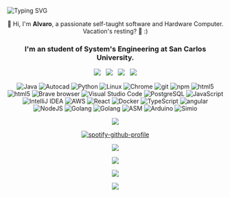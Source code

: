 <!-- <h1 align="center">   
  Hi there, I'm Alvaro 💻 😎
  
</h1> -->



![Typing SVG](https://readme-typing-svg.herokuapp.com/?font=Fira+Code&weight=500&size=25&duration=5012&pause=1000&center=true&vCenter=true&width=700&lines=Hi+there%2C+I%27m+Alvaro+💻+😎)



<p align="center"> 
  📢 Hi, I'm <b>Alvaro</b>, a passionate self-taught software and Hardware Computer. Vacation's resting? 🥑
  :)
</p>
<h3 align="center">I'm an student of System's Engineering at San Carlos University.</h3>
<p align="center">
  <a href="mailto:socop2412@gmail.com"><img src="https://img.shields.io/badge/Gmail-D14836?style=for-the-badge&logo=gmail&logoColor=white&link=mailto:socop2412@gmail.com"/></a>&nbsp;&nbsp;
  <a href=""><img src="https://img.shields.io/badge/Stack_Overflow-FE7A16?style=for-the-badge&logo=stack-overflow&logoColor=white&link=https://stackoverflow.com/users/6112286/mr-mars?tab=profile"/></a>&nbsp;&nbsp;
<!--   <a href=""><img src="https://img.shields.io/badge/Discord-7289DA?style=for-the-badge&logo=discord&logoColor=white&link=https://discord.gg/FR9R8dH"/></a>&nbsp;&nbsp; -->
  <a href="https://twitter.com/socop2412"><img src="https://img.shields.io/badge/Twitter-1DA1F2?style=for-the-badge&logo=twitter&logoColor=white&link=https://twitter.com/borjapazr"/></a>&nbsp;&nbsp;
  <a href="https://www.linkedin.com"><img src="https://img.shields.io/badge/LinkedIn-0077B5?style=for-the-badge&logo=linkedin&logoColor=white&link=https://www.linkedin.com/in/borjapazr"/></a>
</p>

<p align="center">   
  <img alt="Java" src="https://img.shields.io/badge/-Java-007396?style=flat-square&logo=Java&logoColor=white" />  
  <img alt="Autocad" src="https://img.shields.io/badge/-Autocad-white?style=flat-square&logo=Autodesk&logoColor=maroon" />  
  <img alt="Python" src="https://img.shields.io/badge/-Python-3776AB?style=flat-square&logo=Python&logoColor=white" />          
  <img alt="Linux" src="https://img.shields.io/badge/-Linux-FCC624?style=flat-square&logo=Linux&logoColor=white" />
  <img alt="Chrome" src="https://img.shields.io/badge/-Chrome-4285F4?style=flat-square&logo=Google+Chrome&logoColor=white" />                     
  <img alt="git" src="https://img.shields.io/badge/-Git-F05032?style=flat-square&logo=git&logoColor=white" />
  <img alt="npm" src="https://img.shields.io/badge/-NPM-CB3837?style=flat-square&logo=npm&logoColor=white" />
  <img alt="html5" src="https://img.shields.io/badge/-HTML5-E34F26?style=flat-square&logo=html5&logoColor=white" />  
  <img alt="html5" src="https://img.shields.io/badge/-CSS-1572B6?style=flat-square&logo=CSS3&logoColor=WHITE" />  
  <img alt="Brave browser" src="https://img.shields.io/badge/-Opera_GX-ff0000?style=flat-square&logo=opera&logoColor=white" />
  <img alt="Visual Studio Code" src="https://img.shields.io/badge/-Visual_Studio_Code-007ACC?style=flat-square&logo=Visual+Studio+Code&logoColor=white" />
  <!-- <img alt="Spring" src="https://img.shields.io/badge/-Spring-6DB33F?style=flat-square&logo=Spring&logoColor=white" /> -->
  <!-- <img alt="ESLint" src="https://img.shields.io/badge/-ESLint-6464e2?style=flat-square&logo=Eslint&logoColor=white" /> -->         
<!--  <img alt="MariaDB" src="https://img.shields.io/badge/-MariaDB-003545?style=flat-square&logo=MariaDB&logoColor=white" />   -->
  <img alt="PostgreSQL" src="https://img.shields.io/badge/-PostgreSQL-336791?style=flat-square&logo=PostgreSQL&logoColor=white" />
<!--   <img alt="Kafka" src="https://img.shields.io/badge/-Kafka-231F20?style=flat-square&logo=Apache+Kafka&logoColor=white" /> -->
<!--   <img alt="Redis" src="https://img.shields.io/badge/-Redis-DC382D?style=flat-square&logo=Redis&logoColor=white" /> -->
<!--   <img alt="JWT" src="https://img.shields.io/badge/-JWT-000000?style=flat-square&logo=JSON+Web+Tokens&logoColor=white" />  -->
  <img alt="JavaScript" src="https://img.shields.io/badge/-JavaScript-F7DF1E?style=flat-square&logo=JavaScript&logoColor=white" />
   <img alt="IntelliJ IDEA" src="https://img.shields.io/badge/-IntelliJ_IDEA-000000?style=flat-square&logo=IntelliJ+IDEA&logoColor=white" />
<!--   <img alt="WebStorm" src="https://img.shields.io/badge/-WebStorm-000000?style=flat-square&logo=WebStorm&logoColor=white" /> -->
<!--   <img alt="DigitalOcean" src="https://img.shields.io/badge/-DigitalOcean-0080FF?style=flat-square&logo=DigitalOcean&logoColor=white" />  -->
<!--   <img alt="Yarn" src="https://img.shields.io/badge/-Yarn-2C8EBB?style=flat-square&logo=Yarn&logoColor=white" /> -->
  <img alt="AWS" src="https://img.shields.io/badge/-AWS-FF9900?style=flat-square&logo=amazon&logoColor=white" />
 <img alt="React" src="https://img.shields.io/badge/-React-45b8d8?style=flat-square&logo=react&logoColor=white" /> 
  <!-- <img alt="Webpack" src="https://img.shields.io/badge/-Webpack-8DD6F9?style=flat-square&logo=webpack&logoColor=white" />  -->
  <img alt="Docker" src="https://img.shields.io/badge/-Docker-46a2f1?style=flat-square&logo=docker&logoColor=white" />
  <img alt="TypeScript" src="https://img.shields.io/badge/-TypeScript-007ACC?style=flat-square&logo=typescript&logoColor=white" />
  <!-- <img alt="Insomnia" src="https://img.shields.io/badge/-Insomnia-5849BE?style=flat-square&logo=insomnia&logoColor=white" /> -->
  <!-- <img alt="redux" src="https://img.shields.io/badge/-Redux-764ABC?style=flat-square&logo=redux&logoColor=white" /> -->
  <!-- <img alt="Sass" src="https://img.shields.io/badge/-Sass-CC6699?style=flat-square&logo=sass&logoColor=white" /> -->  
   <img alt="angular" src="https://img.shields.io/badge/-Angular-DD0031?style=flat-square&logo=angular&logoColor=white" /> 
<!-- <img alt="d3js" src="https://img.shields.io/badge/-D3.js-F9A03C?style=flat-square&logo=d3.js&logoColor=white" /> -->
  <!-- <img alt="Prettier" src="https://img.shields.io/badge/-Prettier-F7B93E?style=flat-square&logo=prettier&logoColor=white" /> -->
  <!-- <img alt="MongoDB" src="https://img.shields.io/badge/-MongoDB-13aa52?style=flat-square&logo=mongodb&logoColor=white" /> -->
  <img alt="NodeJS" src="https://img.shields.io/badge/-NodeJS-43853d?style=flat-square&logo=Node.js&logoColor=white" />
  <img alt="Golang" src="https://img.shields.io/badge/-Golang-8BCCFF?style=flat-square&logo=go&logoColor=blue" />
  <img alt="Golang" src="https://img.shields.io/badge/-Android-0168A7?style=flat&logo=android&logoColor=green" />
  <!-- <img alt="SonarQube" src="https://img.shields.io/badge/-SonarQube-4E9BCD?style=flat-square&logo=SonarQube&logoColor=white" />
  <img alt="Grafana" src="https://img.shields.io/badge/-Grafana-F46800?style=flat-square&logo=Grafana&logoColor=white" /> -->
  <img alt="ASM" src="https://img.shields.io/badge/-ASM-007AAC?style=flat-square&logo=AssemblyScript&logoColor=white" />
  <img alt="Arduino" src="https://img.shields.io/badge/-Arduino-00979D?style=flat-square&logo=Arduino&logoColor=black" />
  <img alt="Simio" src="https://img.shields.io/badge/-Simio-111111?style=flat-square&logo=Simple%20Icons&logoColor=white" />
</p>


<!-- [![GitHub Streak]()](https://git.io/streak-stats) -->

<p align="center">
  <a href="https://github.com/Alvaro-SP/Alvaro-SP/pulls"><img src="https://github-readme-streak-stats.herokuapp.com?user=Alvaro-SP&theme=github-dark&border_radius=8)"/></a>
</p>

<!-- <img src="https://activity-graph.herokuapp.com/graph?username=Alvaro-sp&amp;bg_color=000000&amp;color=00ffff&amp;line=00ffff&amp;point=ffffff&amp;area=true&amp;hide_border=true" style="max-width: 100%;"> -->


<!-- ********************************* SPOTIFY ****************************** -->
<p dir="auto" align="center"><a href="https://spotify-github-profile.vercel.app/api/view?uid=3163lwvqslq2xclv62w23ey4avwm&amp;redirect=true" rel="nofollow"><img src="https://camo.githubusercontent.com/b4d4ee489a647ba4d6915dbd5caa53b36c15f533934db137e4082475c6fa0d17/68747470733a2f2f73706f746966792d6769746875622d70726f66696c652e76657263656c2e6170702f6170692f766965773f7569643d333136336c777671736c713278636c7636327732336579346176776d26636f7665725f696d6167653d74727565267468656d653d64656661756c74266261725f636f6c6f723d353362313466266261725f636f6c6f725f636f7665723d66616c7365" alt="spotify-github-profile" data-canonical-src="https://spotify-github-profile.vercel.app/api/view?uid=3163lwvqslq2xclv62w23ey4avwm&amp;cover_image=true&amp;theme=default&amp;bar_color=53b14f&amp;bar_color_cover=true" style="max-width: 100%;"></a></p>

<!-- ********************************* GITHUB STATS ****************************** -->
<p align="center">
  <a href=""><img src="https://github-readme-stats-git-masterrstaa-rickstaa.vercel.app/api?username=Alvaro-SP&show_icons=true&theme=highcontrast&cache_seconds=7200&border_radius=30&card_width=650&line_height=35&hide_progress=false&count_private=false&include_all_commits=true"/></a>
 </p>

<!--   https://github-readme-stats.vercel.app/api?username=Alvaro-SP&show_icons=true&theme=highcontrast&border_color=08FA1A&cache_seconds=7200&border_radius=30&card_width=650&line_height=35&hide_progress=false&count_private=false&include_all_commits=true -->
<!--   https://github-readme-stats.vercel.app/api?username=Alvaro-SP&show_icons=true&theme=cobalt&count_private=false&include_all_commits=true -->


<!-- ********************************* A little title to contact me ****************************** -->
<p align="center">
  <a href="https://github.com/Alvaro-SP/Alvaro-SP/pulls"><img src="https://img.shields.io/badge/Ask%20me-anything-1abc9c.svg?style=for-the-badge&link=https://github.com/borjapazr/borjapazr/issues"/></a>
</p>

<!-- ********************************* TROFEITOS ****************************** -->
<p align="center">
  <a href="https://github.com/Alvaro-SP/Alvaro-SP">
<img src="https://github-profile-trophy.vercel.app/?username=Alvaro-SP&amp;theme=dracula" ></a>
</p>

<!-- ********************************* MOST USED LANGUAGES ****************************** -->

<p align="center">
  <a href="https://github.com/Alvaro-SP/Alvaro-SP"><img src="https://github-readme-stats-git-masterrstaa-rickstaa.vercel.app/api/top-langs/?username=Alvaro-SP&layout=compact&show_icons=true&theme=radical"/></a>
</p>

